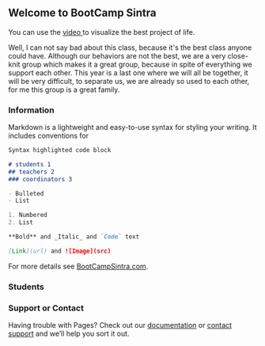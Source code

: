 ## Welcome to BootCamp Sintra

You can use the [video ](https://www.youtube.com/watch?v=PlsofEgCCxk) to visualize the best project of life.

Well, I can not say bad about this class, because it's the best class anyone could have.
Although our behaviors are not the best, we are a very close-knit group which makes it a great group, because in spite of everything we support each other.
This year is a last one where we will all be together, it will be very difficult, to separate us, we are already so used to each other, for me this group is a great family.

### Information

Markdown is a lightweight and easy-to-use syntax for styling your writing. It includes conventions for

```markdown
Syntax highlighted code block

# students 1
## teachers 2
### coordinators 3

- Bulleted
- List

1. Numbered
2. List

**Bold** and _Italic_ and `Code` text

[Link](url) and ![Image](src)
```

For more details see [BootCampSintra.com](https://www.youtube.com/watch?v=PlsofEgCCxk).

### Students

<!DOCTYPE html>
<html>
    <head>
    </head>
    <body>
        <script>
        var numero1 = parseInt(prompt("Digite um numero"));
var numero2 = parseInt(prompt("Digite outro numero"));
var soma = numero1 + numero2;

alert("A some é : "+soma);
        </script>
    </body>
</html>

### Support or Contact

Having trouble with Pages? Check out our [documentation](https://help.github.com/categories/github-pages-basics/) or [contact support](https://github.com/contact) and we’ll help you sort it out.
